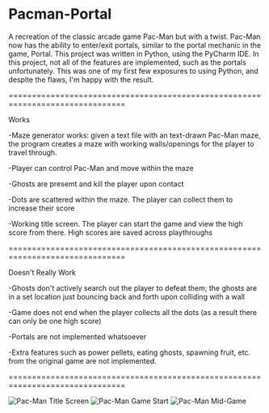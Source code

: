 # Pacman-Portal

A recreation of the classic arcade game Pac-Man but with a twist. Pac-Man now has the ability to enter/exit portals, similar to the portal mechanic in the game, Portal. This project was written in Python, using the PyCharm IDE. In this project, not all of the features are implemented, such as the portals unfortunately. This was one of my first few exposures to using Python, and despite the flaws, I'm happy with the result.

===============================================================================

Works

-Maze generator works: given a text file with an text-drawn Pac-Man maze, the program creates a maze with working walls/openings
for the player to travel through. 

-Player can control Pac-Man and move within the maze

-Ghosts are presemt and kill the player upon contact

-Dots are scattered within the maze. The player can collect them to increase their score

-Working title screen. The player can start the game and view the high score from there. High scores are saved across playthroughs


===============================================================================

Doesn't Really Work

-Ghosts don't actively search out the player to defeat them; the ghosts are in a set location just bouncing back and forth upon colliding with a wall

-Game does not end when the player collects all the dots (as a result there can only be one high score)

-Portals are not implemented whatsoever

-Extra features such as power pellets, eating ghosts, spawning fruit, etc. from the original game are not implemented.

===============================================================================

![Pac-Man Title Screen](https://cdn.discordapp.com/attachments/489600593741086723/641653795587358720/title.png)
![Pac-Man Game Start](https://cdn.discordapp.com/attachments/489600593741086723/641653756835921921/game.png)
![Pac-Man Mid-Game](https://cdn.discordapp.com/attachments/489600593741086723/641653793313783838/game2.png)

